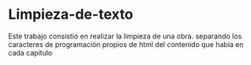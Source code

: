 # Limpieza-de-texto
Este trabajo consistió en realizar la limpieza de una obra. separando los caracteres de programación propios de html del contenido que había en cada capitulo
